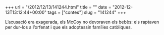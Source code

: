 +++
url = "/2012/12/13/141244.html"
title = ""
date = "2012-12-13T13:12:44+00:00"
tags = ["contes"]
slug = "141244"
+++

L’acusació era exagerada, els McCoy no devoraven els bebès: els raptaven per dur-los a l’orfenat i que els adoptessin famílies catòliques.
